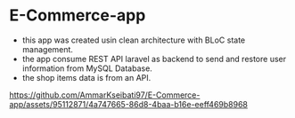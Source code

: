 # E-Commerce-app 
- this app was created usin clean architecture with BLoC state management.
- the app consume REST API laravel as backend to send and restore user information from MySQL Database.
- the shop items data is from an API.




https://github.com/AmmarKseibati97/E-Commerce-app/assets/95112871/4a747665-86d8-4baa-b16e-eeff469b8968

